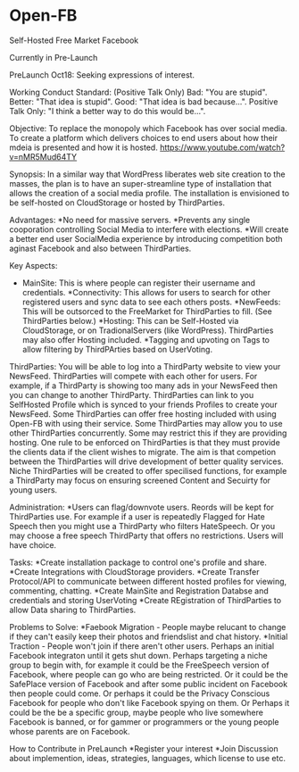 # Open-FB
Self-Hosted Free Market Facebook

Currently in Pre-Launch

PreLaunch Oct18:
Seeking expressions of interest.

Working Conduct Standard:
(Positive Talk Only)
Bad: "You are stupid".
Better: "That idea is stupid".
Good: "That idea is bad because...".
Positive Talk Only: "I think a better way to do this would be...".

Objective:
To replace the monopoly which Facebook has over social media.
To create a platform which delivers choices to end users about how their mdeia is presented and how it is hosted.
https://www.youtube.com/watch?v=nMR5Mud64TY

Synopsis: 
In a similar way that WordPress liberates web site creation to the masses, the plan is to have an super-streamline type of installation that allows the creation of a social media profile. The installation is envisioned to be self-hosted on CloudStorage or hosted by ThirdParties. 

Advantages:
*No need for massive servers.
*Prevents any single cooporation controlling Social Media to interfere with elections.
*Will create a better end user SocialMedia experience by introducing competition both aginast Facebook and also between ThirdParties.

Key Aspects:
* MainSite: This is where people can register their username and credentials.
*Connectivity: This allows for users to search for other registered users and sync data to see each others posts.
*NewFeeds: This will be outsorced to the FreeMarket for ThirdParties to fill. (See ThirdParties below.)
*Hosting: This can be Self-Hosted via CloudStorage, or on TradionalServers (like WordPress). ThirdParties may also offer Hosting included.
*Tagging and upvoting on Tags to allow filtering by ThirdPArties based on UserVoting.

ThirdParties:
You will be able to log into a ThirdParty website to view your NewsFeed.
ThirdParties will compete with each other for users.
For example, if a ThirdParty is showing too many ads in your NewsFeed then you can change to another ThirdParty.
ThirdParties can link to you SelfHosted Profile which is synced to your friends Profiles to create your NewsFeed.
Some ThirdParties can offer free hosting included with using Open-FB with using their service.
Some ThirdParties may allow you to use other ThirdParties concurrently. Some may restrict this if they are providing hosting.
One rule to be enforced on ThirdParties is that they must provide the clients data if the client wishes to migrate.
The aim is that competion between the ThirdParties will drive development of better quality services. 
Niche ThirdParties will be created to offer specilised functions, for example a ThirdParty may focus on ensuring screened Content and Secuirty for young users. 

Administration:
*Users can flag/downvote users. Reords will be kept for ThirdParties use. For example if a user is repeatedly Flagged for Hate Speech then you might use a ThirdParty who filters HateSpeech. Or you may choose a free speech ThirdParty that offers no restrictions. Users will have choice.

Tasks:
*Create installation package to control one's profile and share.
*Create Integrations with CloudStorage providers.
*Create Transfer Protocol/API to communicate between different hosted profiles for viewing, commenting, chatting.
*Create MainSite and Registration Databse and credentials and storing UserVoting
*Create REgistration of ThirdParties to allow Data sharing to ThirdParties.


Problems to Solve:
*Faebook Migration - People maybe relucant to change if they can't easily keep their photos and friendslist and chat history.
*Initial Traction - People won't join if there aren't other users. Perhaps an initial Facebook integraton until it gets shut down. Perhaps targeting a niche group to begin with, for example it could be the FreeSpeech version of Facebook, where people can go who are being restricted. Or it could be the SafePlace version of Facebook and after some public incident on Facebook then people could come. Or perhaps it could be the Privacy Conscious Facebook for people who don't like Facebook spying on them. Or Perhaps it could be the be a specific group, maybe people who live somewhere Facebook is banned, or for gammer or programmers or the young people whose parents are on Facebook.
 
How to Contribute in PreLaunch
*Register your interest
*Join Discussion about implemention, ideas, strategies, languages, which license to use etc.

